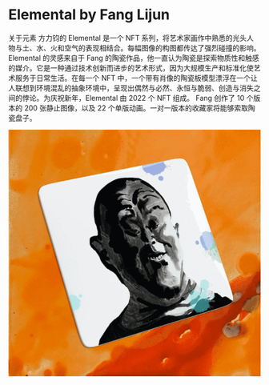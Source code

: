 # Elemental by Fang Lijun

关于元素
方力钧的 Elemental 是一个 NFT 系列，将艺术家画作中熟悉的光头人物与土、水、火和空气的表现相结合。每幅图像的构图都传达了强烈碰撞的影响。 Elemental 的灵感来自于 Fang 的陶瓷作品，他一直认为陶瓷是探索物质性和触感的媒介。它是一种通过技术创新而进步的艺术形式，因为大规模生产和标准化使艺术服务于日常生活。在每一个 NFT 中，一个带有肖像的陶瓷板模型漂浮在一个让人联想到环境混乱的抽象环境中，呈现出偶然与必然、永恒与脆弱、创造与消失之间的悖论。为庆祝新年，Elemental 由 2022 个 NFT 组成。 Fang 创作了 10 个版本的 200 张静止图像，以及 22 个单版动画。一对一版本的收藏家将能够索取陶瓷盘子。

![nft](1.png)
